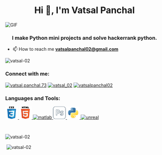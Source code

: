 <h1 align="center">Hi 👋, I'm Vatsal Panchal</h1>

<img align="center" alt="GIF" src="https://i.pinimg.com/originals/e4/26/70/e426702edf874b181aced1e2fa5c6cde.gif"/>

<h3 align="center">I make Python mini projects and solve hackerrank python.</h3>


- 📫 How to reach me **vatsalpanchal02@gmail.com**

<p align="left"> <img src="https://komarev.com/ghpvc/?username=vatsal-02&label=Profile%20views&color=0e75b6&style=flat" alt="vatsal-02" /> </p>

<h3 align="left">Connect with me:</h3>
<p align="left">
<a href="https://fb.com/vatsal.panchal.73" target="blank"><img align="center" src="https://cdn.jsdelivr.net/npm/simple-icons@3.0.1/icons/facebook.svg" alt="vatsal.panchal.73" height="30" width="40" /></a>
<a href="https://instagram.com/vatsal_02" target="blank"><img align="center" src="https://cdn.jsdelivr.net/npm/simple-icons@3.0.1/icons/instagram.svg" alt="vatsal_02" height="30" width="40" /></a>
<a href="https://www.hackerrank.com/vatsalpanchal02" target="blank"><img align="center" src="https://cdn.jsdelivr.net/npm/simple-icons@3.0.1/icons/hackerrank.svg" alt="vatsalpanchal02" height="30" width="40" /></a>
</p>

<h3 align="left">Languages and Tools:</h3>
<p align="left"> <a href="https://www.w3schools.com/css/" target="_blank"> <img src="https://raw.githubusercontent.com/devicons/devicon/master/icons/css3/css3-original-wordmark.svg" alt="css3" width="40" height="40"/> </a> <a href="https://www.w3.org/html/" target="_blank"> <img src="https://raw.githubusercontent.com/devicons/devicon/master/icons/html5/html5-original-wordmark.svg" alt="html5" width="40" height="40"/> </a> <a href="https://www.mathworks.com/" target="_blank"> <img src="https://raw.githubusercontent.com/simple-icons/simple-icons/master/icons/mathworks.svg" alt="matlab" width="40" height="40"/> </a> <a href="https://www.photoshop.com/en" target="_blank"> <img src="https://raw.githubusercontent.com/devicons/devicon/master/icons/photoshop/photoshop-line.svg" alt="photoshop" width="40" height="40"/> </a> <a href="https://www.python.org" target="_blank"> <img src="https://raw.githubusercontent.com/devicons/devicon/master/icons/python/python-original.svg" alt="python" width="40" height="40"/> </a> <a href="https://unrealengine.com/" target="_blank"> <img src="https://raw.githubusercontent.com/kenangundogan/fontisto/036b7eca71aab1bef8e6a0518f7329f13ed62f6b/icons/svg/brand/unreal-engine.svg" alt="unreal" width="40" height="40"/> </a> </p>
<br>
<p><img align="left" src="https://github-readme-stats.vercel.app/api/top-langs?username=vatsal-02&show_icons=true&locale=en&layout=compact" alt="vatsal-02" /></p>
<br>
<p>&nbsp;<img align="center" src="https://github-readme-stats.vercel.app/api?username=vatsal-02&show_icons=true&locale=en" alt="vatsal-02" /></p>
